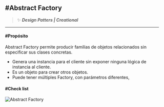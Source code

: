 ## \#Abstract Factory
>:sparkles: ***Design Patters | Creational***
---
#### \#Propósito
Abstract Factory permite producir familias de objetos relacionados sin especificar sus clases concretas.

- Genera una instancia para el cliente sin exponer ninguna lógica de instancia al cliente.
- Es un objeto para crear otros objetos.
- Puede tener múltiples Factory, con parámetros diferentes, 

#### \#Check list

![Abstract Factory]()